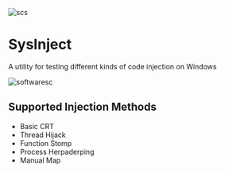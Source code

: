 ![scs](https://github.com/Nort721/ClientWatch/blob/main/docs/images/scs.png)

# SysInject
A utility for testing different kinds of code injection on Windows

![softwaresc](https://github.com/Nort721/ClientWatch/blob/main/docs/images/softwaresc.png)

## Supported Injection Methods
* Basic CRT
* Thread Hijack
* Function Stomp
* Process Herpaderping
* Manual Map

